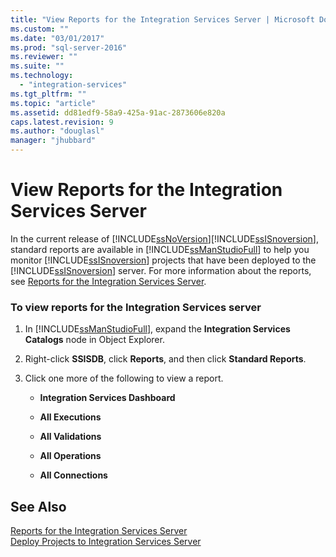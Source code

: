 ```yaml
---
title: "View Reports for the Integration Services Server | Microsoft Docs"
ms.custom: ""
ms.date: "03/01/2017"
ms.prod: "sql-server-2016"
ms.reviewer: ""
ms.suite: ""
ms.technology: 
  - "integration-services"
ms.tgt_pltfrm: ""
ms.topic: "article"
ms.assetid: dd81edf9-58a9-425a-91ac-2873606e820a
caps.latest.revision: 9
ms.author: "douglasl"
manager: "jhubbard"
---
```

# View Reports for the Integration Services Server
  In the current release of [!INCLUDE[ssNoVersion](../../a9notintoc/includes/ssnoversion-md.md)][!INCLUDE[ssISnoversion](../../a9notintoc/includes/ssisnoversion-md.md)], standard reports are available in [!INCLUDE[ssManStudioFull](../../a9notintoc/includes/ssmanstudiofull-md.md)] to help you monitor [!INCLUDE[ssISnoversion](../../a9notintoc/includes/ssisnoversion-md.md)] projects that have been deployed to the [!INCLUDE[ssISnoversion](../../a9notintoc/includes/ssisnoversion-md.md)] server.  For more information about the reports, see [Reports for the Integration Services Server](../../integration-services/performance/reports-for-the-integration-services-server.md).  
  
### To view reports for the Integration Services server  
  
1.  In [!INCLUDE[ssManStudioFull](../../a9notintoc/includes/ssmanstudiofull-md.md)], expand the **Integration Services Catalogs** node in Object Explorer.  
  
2.  Right-click **SSISDB**, click **Reports**, and then click **Standard Reports**.  
  
3.  Click one more of the following to view a report.  
  
    -   **Integration Services Dashboard**  
  
    -   **All Executions**  
  
    -   **All Validations**  
  
    -   **All Operations**  
  
    -   **All Connections**  
  
## See Also  
 [Reports for the Integration Services Server](../../integration-services/performance/reports-for-the-integration-services-server.md)   
 [Deploy Projects to Integration Services Server](../../integration-services/packages/deploy-projects-to-integration-services-server.md)  
  
  